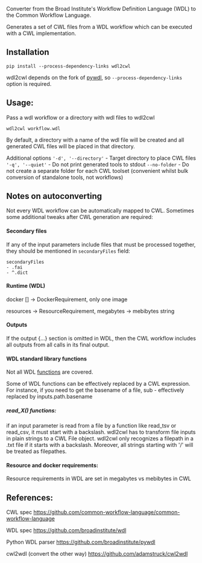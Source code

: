 Converter from the Broad Institute's Workflow Definition
Language (WDL) to the Common Workflow Language.

Generates a set of CWL files from a WDL workflow which can be executed with a CWL implementation.


## Installation

`pip install --process-dependency-links wdl2cwl`

wdl2cwl depends on the fork of [pywdl](https://github.com/anton-khodak/pywdl), so `--process-dependency-links` option 
 is required.

## Usage: 

Pass a wdl workflow or a directory with wdl files to wdl2cwl

```wdl2cwl workflow.wdl```

By default, a directory with a name of the wdl file will be created and all generated CWL files will be placed in that directory.

Additional options
`'-d', '--directory'` - Target directory to place CWL files
`'-q', '--quiet'` - Do not print generated tools to stdout
`--no-folder` - Do not create a separate folder for each CWL toolset (convenient whilst bulk conversion of standalone tools, not workflows)

## Notes on autoconverting

Not every WDL workflow can be automatically mapped to CWL. Sometimes some additional tweaks after CWL generation are required:

#### Secondary files

If any of the input parameters include files that must be processed together, they should be mentioned in `secondaryFiles` field:


```
secondaryFiles
- .fai
- ^.dict
```

#### Runtime (WDL)
docker [] -> DockerRequirement, only one image

resources -> ResourceRequirement, megabytes -> mebibytes string

#### Outputs 
If the output {...} section is omitted in WDL, then the CWL workflow includes
all outputs from all calls in its final output.


#### WDL standard library functions
Not all WDL [functions](https://github.com/broadinstitute/wdl/blob/develop/SPEC.md#standard-library) are covered.

Some of WDL functions can be effectively replaced by a CWL expression. For instance, if you need to get the basename of a file,
sub - effectively replaced by inputs.path.basename

##### read_X() functions:
if an input parameter is read from a file by a function like read_tsv or read_csv, it must start with a backslash.
wdl2cwl has to transform file inputs in plain strings to a CWL File object.
wdl2cwl only recognizes a filepath in a .txt file if it starts with a backslash. Moreover, all strings starting with '/'
will be treated as filepathes.

#### Resource and docker requirements: 

Resource requirements in WDL are set in megabytes vs mebibytes in CWL


## References:

CWL spec
https://github.com/common-workflow-language/common-workflow-language

WDL spec
https://github.com/broadinstitute/wdl

Python WDL parser
https://github.com/broadinstitute/pywdl

cwl2wdl (convert the other way)
https://github.com/adamstruck/cwl2wdl

